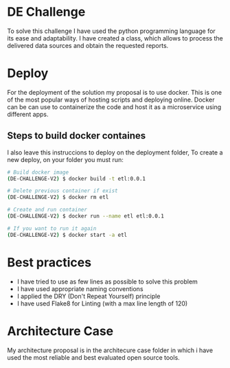 # DE Challenge

To solve this challenge I have used the python programming language for its ease and adaptability.
I have created a class, which allows to process the delivered data sources and obtain the requested reports.

# Deploy
For the deployment of the solution my proposal is to use docker. This is one of the most popular ways of hosting scripts and deploying online. Docker can be can use to containerize the code and host it as a microservice using different apps.

## Steps to build docker containes
I also leave this instruccions to deploy on the deployment folder, 
To create a new deploy, on your folder you must run:
```sh
# Build docker image
(DE-CHALLENGE-V2) $ docker build -t etl:0.0.1

# Delete previous container if exist
(DE-CHALLENGE-V2) $ docker rm etl

# Create and run container
(DE-CHALLENGE-V2) $ docker run --name etl etl:0.0.1

# If you want to run it again
(DE-CHALLENGE-V2) $ docker start -a etl
```

# Best practices
- I have tried to use as few lines as possible to solve this problem
- I have used appropriate naming conventions
- I applied the DRY (Don't Repeat Yourself) principle
- I have used Flake8 for Linting (with a max line length of 120)

# Architecture Case
My architecture proposal is in the architecure case folder in which i have used the most reliable and best evaluated open source tools.
